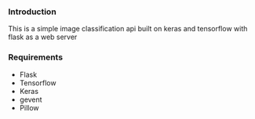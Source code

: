 ### Introduction
<p> This is a simple image classification api built on keras and tensorflow with flask as  a web server</p>

### Requirements
* Flask
* Tensorflow 
* Keras
* gevent
* Pillow
